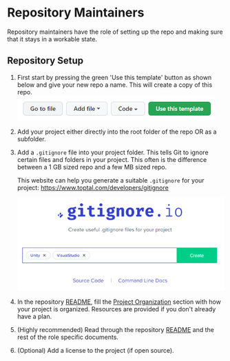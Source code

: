 # Repository Maintainers

Repository maintainers have the role of setting up the repo and making
sure that it stays in a workable state.

## Repository Setup

1. First start by pressing the green 'Use this template' button as
   shown below and give your new repo a name. This will create a copy
   of this repo.
   ![Image of 'Use this template' button](/docs/collab-template/github_use-this-template.png)

2. Add your project either directly into the root folder of the repo
   OR as a subfolder.

3. Add a `.gitignore` file into your project folder. This tells Git to
   ignore certain files and folders in your project. This often is the
   difference between a 1 GB sized repo and a few MB sized repo.

   This website can help you generate a suitable `.gitignore` for your
   project: https://www.toptal.com/developers/gitignore

   ![Image of Gitignore.io](/docs/collab-template/gitignore-io.png)

4. In the repository [README](/README.md), fill
   the [Project Organization](/README.md#project-organization) section
   with how your project is organized. Resources are provided if you
   don't already have a plan.

5. (Highly recommended) Read through the
   repository [README](/README.md) and the rest of the role specific
   documents.

6. (Optional) Add a license to the project (if open source).